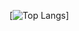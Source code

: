 
[![Top Langs](https://github-readme-stats.vercel.app/api/top-langs/?username=ch3ngz&layout=donut&langs_count=8)]

